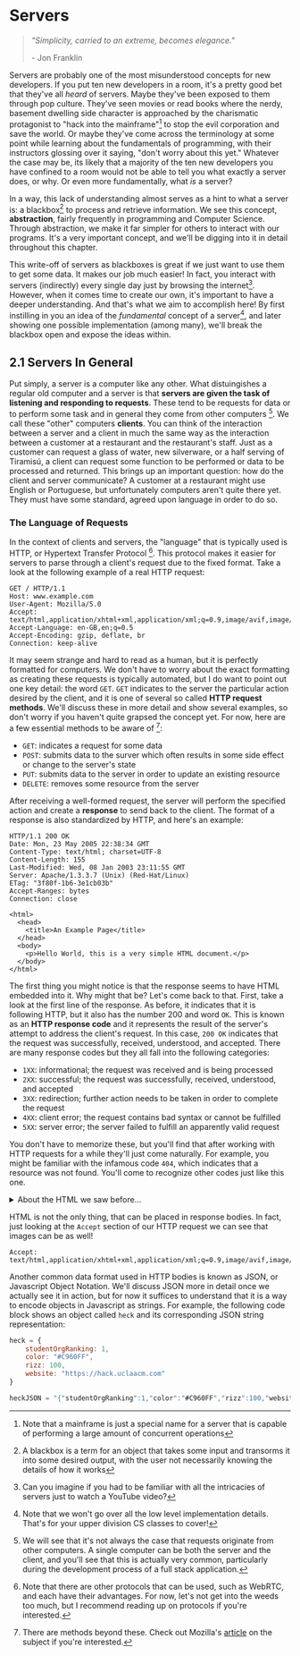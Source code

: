 # Servers

> *"Simplicity, carried to an extreme, becomes elegance."*
> 
> \- Jon Franklin


Servers are probably one of the most misunderstood concepts for new developers. If you put ten new developers in a room, it's a pretty good bet that they've all *heard* of servers. Maybe they've been exposed to them through pop culture. They've seen movies or read books where the nerdy, basement dwelling side character is approached by the charismatic protagonist to "hack into the mainframe"[^1] to stop the evil corporation and save the world. Or maybe they've come across the terminology at some point while learning about the fundamentals of programming, with their instructors glossing over it saying, "don't worry about this yet." Whatever the case may be, its likely that a majority of the ten new developers you have confined to a room would not be able to tell you what exactly a server does, or why. Or even more fundamentally, what *is* a server? 

In a way, this lack of understanding almost serves as a hint to what a server is: a blackbox[^2] to process and retrieve information. We see this concept, **abstraction**, fairly frequently in programming and Computer Science. Through abstraction, we make it far simpler for others to interact with our programs. It's a very important concept, and we'll be digging into it in detail throughout this chapter. 

This write-off of servers as blackboxes is great if we just want to use them to get some data. It makes our job much easier! In fact, you interact with servers (indirectly) every single day just by browsing the internet[^3]. However, when it comes time to create our own, it's important to have a deeper understanding. And that's what we aim to accomplish here! By first instilling in you an idea of the *fundamental* concept of a server[^4], and later showing one possible implementation (among many), we'll break the blackbox open and expose the ideas within.

## 2.1 Servers In General

Put simply, a server is a computer like any other. What distuingishes a regular old computer and a server is that **servers are given the task of listening and responding to requests**. These tend to be requests for data or to perform some task and in general they come from other computers [^5]. We call these "other" computers **clients**. You can think of the interaction between a server and a client in much the same way as the interaction between a customer at a restaurant and the restaurant's staff. Just as a customer can request a glass of water, new silverware, or a half serving of Tiramisú, a client can request some function to be performed or data to be processed and returned. This brings up an important question: how do the client and server communicate? A customer at a restaurant might use English or Portuguese, but unfortunately computers aren't quite there yet. They must have some standard, agreed upon language in order to do so.

### The Language of Requests

In the context of clients and servers, the "language" that is typically used is HTTP, or Hypertext Transfer Protocol [^6]. This protocol makes it easier for servers to parse through a client's request due to the fixed format. Take a look at the following example of a real HTTP request:

```HTTP
GET / HTTP/1.1
Host: www.example.com
User-Agent: Mozilla/5.0
Accept: text/html,application/xhtml+xml,application/xml;q=0.9,image/avif,image/webp,*/*;q=0.8
Accept-Language: en-GB,en;q=0.5
Accept-Encoding: gzip, deflate, br
Connection: keep-alive
```

It may seem strange and hard to read as a human, but it is perfectly formatted for computers. We don't have to worry about the exact formatting as creating these requests is typically automated, but I do want to point out one key detail: the word `GET`. `GET` indicates to the server the particular action desired by the client, and it is one of several so called **HTTP request methods**. We'll discuss these in more detail and show several examples, so don't worry if you haven't quite grapsed the concept yet. For now, here are a few essential methods to be aware of [^7]:

- `GET`: indicates a request for some data
- `POST`: submits data to the surver which often results in some side effect or change to the server's state
- `PUT`: submits data to the server in order to update an existing resource
- `DELETE`: removes some resource from the server



After receiving a well-formed request, the server will perform the specified action and create a **response** to send back to the client. The format of a response is also standardized by HTTP, and here's an example:

```HTTP
HTTP/1.1 200 OK
Date: Mon, 23 May 2005 22:38:34 GMT
Content-Type: text/html; charset=UTF-8
Content-Length: 155
Last-Modified: Wed, 08 Jan 2003 23:11:55 GMT
Server: Apache/1.3.3.7 (Unix) (Red-Hat/Linux)
ETag: "3f80f-1b6-3e1cb03b"
Accept-Ranges: bytes
Connection: close

<html>
  <head>
    <title>An Example Page</title>
  </head>
  <body>
    <p>Hello World, this is a very simple HTML document.</p>
  </body>
</html>
```

The first thing you might notice is that the response seems to have HTML embedded into it. Why might that be? Let's come back to that. First, take a look at the first line of the response. As before, it indicates that it is following HTTP, but it also has the number 200 and word `OK`. This is known as an **HTTP response code** and it represents the result of the server's attempt to address the client's request. In this case, `200 OK` indicates that the request was successfully, received, understood, and accepted. There are many response codes but they all fall into the following categories:

- `1XX`: informational; the request was received and is being processed
- `2XX`: successful; the request was successfully, received, understood, and accepted
- `3XX`: redirection; further action needs to be taken in order to complete the request
- `4XX`: client error; the request contains bad syntax or cannot be fulfilled
- `5XX`: server error; the server failed to fulfill an apparently valid request

You don't have to memorize these, but you'll find that after working with HTTP requests for a while they'll just come naturally. For example, you might be familiar with the infamous code `404`, which indicates that a resource was not found. You'll come to recognize other codes just like this one.

<details> 
    <summary>About the HTML we saw before...</summary>
    <div>
        <p>
        What was it doing there? It's known as the <b>body</b> of the response, and it's being sent back to the client, in essence, because that's what they asked for. Let's break things down. The client sent a `GET` request, asking the server to send some data back from a particular location (www.example.com). The data that was sent was this HTML code... Do you see where this is going yet?
        </p>
        <p>
        We know that HTML is used by browsers in order to render web pages, so our client can now successfully render the web page stored on the server. In essence, the client uses this HTTP request in order to receive the data necessary to render a web page! This process happens billions of times per day, and it is the back bone of the whole internet. The internet is built upon servers which store HTML, CSS, and Javascript and your browser uses HTTP requests to request them to be sent to you! Obviously, there's more to the internet than just this [^8], and we could fill many books talking about it, but it's outside the scope of this workshop series. If you're interested take CS 118!
        </p>
    </div>
</details>

HTML is not the only thing, that can be placed in response bodies. In fact, just looking at the `Accept` section of our HTTP request we can see that images can be as well!

```HTTP
Accept: text/html,application/xhtml+xml,application/xml;q=0.9,image/avif,image/webp,*/*;q=0.8
```

Another common data format used in HTTP bodies is known as JSON, or Javascript Object Notation. We'll discuss JSON more in detail once we actually see it in action, but for now it suffices to understand that it is a way to encode objects in Javascript as strings. For example, the following code block shows an object called `heck` and its corresponding JSON string representation:

```js
heck = {
    studentOrgRanking: 1,
    color: "#C960FF",
    rizz: 100,
    website: "https://hack.uclaacm.com"
}

heckJSON = "{"studentOrgRanking":1,"color":"#C960FF","rizz":100,"website":"https://hack.uclaacm.com"}"
```


[^1]: Note that a mainframe is just a special name for a server that is capable of performing a large amount of concurrent operations

[^2]: A blackbox is a term for an object that takes some input and transorms it into some desired output, with the user not necessarily knowing the details of how it works

[^3]: Can you imagine if you had to be familiar with all the intricacies of servers just to watch a YouTube video?

[^4]: Note that we won't go over all the low level implementation details. That's for your upper division CS classes to cover!

[^5]: We will see that it's not always the case that requests originate from other computers. A single computer can be both the server and the client, and you'll see that this is actually very common, particularly during the development process of a full stack application.

[^6]: Note that there are other protocols that can be used, such as WebRTC, and each have their advantages. For now, let's not get into the weeds too much, but I recommend reading up on protocols if you're interested.

[^7]: There are methods beyond these. Check out Mozilla's [article](https://developer.mozilla.org/en-US/docs/Web/HTTP/Methods) on the subject if you're interested.

[^8]: Specifically, this is a subsection called the Web